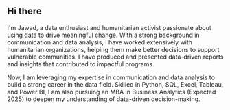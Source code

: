 ## Hi there 

I'm Jawad, a data enthusiast and humanitarian activist passionate about using data to drive meaningful change. With a strong background in communication and data analysis, I have worked extensively with humanitarian organizations, helping them make better decisions to support vulnerable communities. I have produced and presented data-driven reports and insights that contributed to impactful programs.

Now, I am leveraging my expertise in communication and data analysis to build a strong career in the data field. Skilled in Python, SQL, Excel, Tableau, and Power BI, I am also pursuing an MBA in Business Analytics (Expected 2025) to deepen my understanding of data-driven decision-making.

